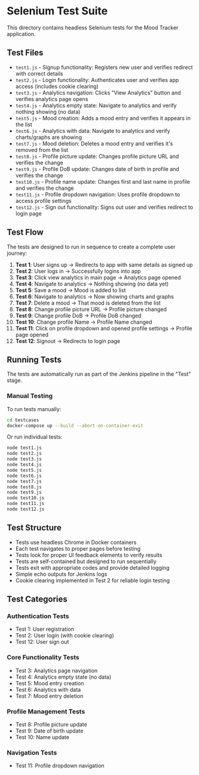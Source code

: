 # Selenium Test Suite

This directory contains headless Selenium tests for the Mood Tracker application.

## Test Files

- `test1.js` - Signup functionality: Registers new user and verifies redirect with correct details
- `test2.js` - Login functionality: Authenticates user and verifies app access (includes cookie clearing)
- `test3.js` - Analytics navigation: Clicks "View Analytics" button and verifies analytics page opens
- `test4.js` - Analytics empty state: Navigate to analytics and verify nothing showing (no data)
- `test5.js` - Mood creation: Adds a mood entry and verifies it appears in the list
- `test6.js` - Analytics with data: Navigate to analytics and verify charts/graphs are showing
- `test7.js` - Mood deletion: Deletes a mood entry and verifies it's removed from the list
- `test8.js` - Profile picture update: Changes profile picture URL and verifies the change
- `test9.js` - Profile DoB update: Changes date of birth in profile and verifies the change
- `test10.js` - Profile name update: Changes first and last name in profile and verifies the change
- `test11.js` - Profile dropdown navigation: Uses profile dropdown to access profile settings
- `test12.js` - Sign out functionality: Signs out user and verifies redirect to login page

## Test Flow

The tests are designed to run in sequence to create a complete user journey:

1. **Test 1**: User signs up → Redirects to app with same details as signed up
2. **Test 2**: User logs in → Successfully logins into app
3. **Test 3**: Click view analytics in main page → Analytics page opened
4. **Test 4**: Navigate to analytics → Nothing showing (no data yet)
5. **Test 5**: Save a mood → Mood is added to list
6. **Test 6**: Navigate to analytics → Now showing charts and graphs
7. **Test 7**: Delete a mood → That mood is deleted from the list
8. **Test 8**: Change profile picture URL → Profile picture changed
9. **Test 9**: Change profile DoB → Profile DoB changed
10. **Test 10**: Change profile Name → Profile Name changed
11. **Test 11**: Click on profile dropdown and opened profile settings → Profile page opened
12. **Test 12**: Signout → Redirects to login page

## Running Tests

The tests are automatically run as part of the Jenkins pipeline in the "Test" stage.

### Manual Testing

To run tests manually:

```bash
cd testcases
docker-compose up --build --abort-on-container-exit
```

Or run individual tests:

```bash
node test1.js
node test2.js
node test3.js
node test4.js
node test5.js
node test6.js
node test7.js
node test8.js
node test9.js
node test10.js
node test11.js
node test12.js
```

## Test Structure

- Tests use headless Chrome in Docker containers
- Each test navigates to proper pages before testing
- Tests look for proper UI feedback elements to verify results
- Tests are self-contained but designed to run sequentially
- Tests exit with appropriate codes and provide detailed logging
- Simple echo outputs for Jenkins logs
- Cookie clearing implemented in Test 2 for reliable login testing

## Test Categories

### Authentication Tests
- Test 1: User registration
- Test 2: User login (with cookie clearing)
- Test 12: User sign out

### Core Functionality Tests
- Test 3: Analytics page navigation
- Test 4: Analytics empty state (no data)
- Test 5: Mood entry creation
- Test 6: Analytics with data
- Test 7: Mood entry deletion

### Profile Management Tests
- Test 8: Profile picture update
- Test 9: Date of birth update
- Test 10: Name update

### Navigation Tests
- Test 11: Profile dropdown navigation
